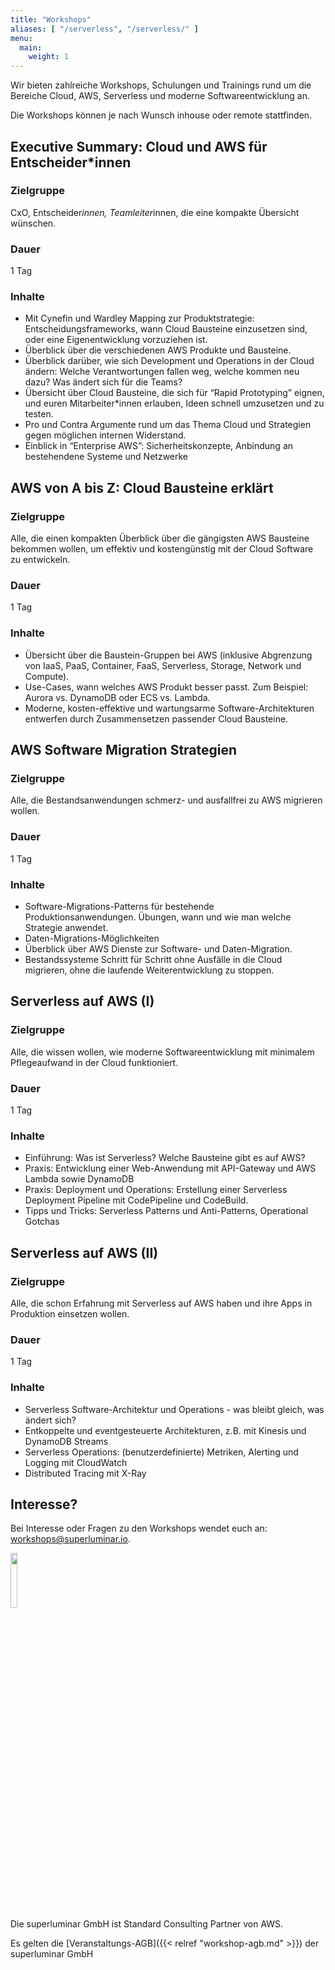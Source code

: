 ```yaml
---
title: "Workshops"
aliases: [ "/serverless", "/serverless/" ]
menu:
  main:
    weight: 1
---
```


Wir bieten zahlreiche Workshops, Schulungen und Trainings rund um die Bereiche Cloud, AWS, Serverless und moderne Softwareentwicklung an. 

Die Workshops können je nach Wunsch inhouse oder remote stattfinden.

## Executive Summary: Cloud und AWS für Entscheider*innen

### Zielgruppe

CxO, Entscheider*innen, Teamleiter*innen, die eine kompakte Übersicht wünschen.

### Dauer

1 Tag

### Inhalte

- Mit Cynefin und Wardley Mapping zur Produktstrategie: Entscheidungsframeworks, wann Cloud Bausteine einzusetzen sind, oder eine Eigenentwicklung vorzuziehen ist.
- Überblick über die verschiedenen AWS Produkte und Bausteine.
- Überblick darüber, wie sich Development und Operations in der Cloud ändern: Welche Verantwortungen fallen weg, welche kommen neu dazu? Was ändert sich für die Teams?
- Übersicht über Cloud Bausteine, die sich für “Rapid Prototyping” eignen, und euren Mitarbeiter\*innen erlauben, Ideen schnell umzusetzen und zu testen.
- Pro und Contra Argumente rund um das Thema Cloud und Strategien gegen möglichen internen Widerstand.
- Einblick in “Enterprise AWS”: Sicherheitskonzepte, Anbindung an bestehendene Systeme und Netzwerke

## AWS von A bis Z: Cloud Bausteine erklärt

### Zielgruppe

Alle, die einen kompakten Überblick über die gängigsten AWS Bausteine bekommen wollen, um effektiv und kostengünstig mit der Cloud Software zu entwickeln.

### Dauer

1 Tag

### Inhalte

- Übersicht über die Baustein-Gruppen bei AWS (inklusive Abgrenzung von IaaS, PaaS, Container, FaaS, Serverless, Storage, Network und Compute).
- Use-Cases, wann welches AWS Produkt besser passt. Zum Beispiel: Aurora vs. DynamoDB oder ECS vs. Lambda.
- Moderne, kosten-effektive und wartungsarme Software-Architekturen entwerfen durch Zusammensetzen passender Cloud Bausteine.

## AWS Software Migration Strategien

### Zielgruppe

Alle, die Bestandsanwendungen schmerz- und ausfallfrei zu AWS migrieren wollen.

### Dauer

1 Tag

### Inhalte

- Software-Migrations-Patterns für bestehende Produktionsanwendungen. Übungen, wann und wie man welche Strategie anwendet.
- Daten-Migrations-Möglichkeiten
- Überblick über AWS Dienste zur Software- und Daten-Migration.
- Bestandssysteme Schritt für Schritt ohne Ausfälle in die Cloud migrieren, ohne die laufende Weiterentwicklung zu stoppen.

## Serverless auf AWS (I)

### Zielgruppe

Alle, die wissen wollen, wie moderne Softwareentwicklung mit minimalem Pflegeaufwand in der Cloud funktioniert.

### Dauer

1 Tag

### Inhalte

- Einführung: Was ist Serverless? Welche Bausteine gibt es auf AWS?
- Praxis: Entwicklung einer Web-Anwendung mit API-Gateway und AWS Lambda sowie DynamoDB
- Praxis: Deployment und Operations: Erstellung einer Serverless Deployment Pipeline mit CodePipeline und CodeBuild.
- Tipps und Tricks: Serverless Patterns und Anti-Patterns, Operational Gotchas

## Serverless auf AWS (II)

### Zielgruppe

Alle, die schon Erfahrung mit Serverless auf AWS haben und ihre Apps in Produktion einsetzen wollen.

### Dauer

1 Tag

### Inhalte

- Serverless Software-Architektur und Operations - was bleibt gleich, was ändert sich?
- Entkoppelte und eventgesteuerte Architekturen, z.B. mit Kinesis und DynamoDB Streams
- Serverless Operations: (benutzerdefinierte) Metriken, Alerting und Logging mit CloudWatch
- Distributed Tracing mit X-Ray

## Interesse?
 
Bei Interesse oder Fragen zu den Workshops wendet euch an: [workshops@superluminar.io](mailto:workshops@superluminar.io).

<img src="/img/aws-consulting-partner.png" style="width: 15%"><br>
Die superluminar GmbH ist Standard Consulting Partner von AWS.

Es gelten die [Veranstaltungs-AGB]({{< relref "workshop-agb.md" >}}) der superluminar GmbH
